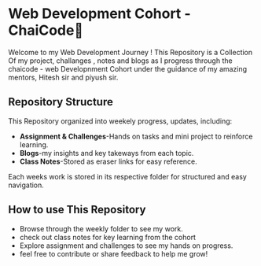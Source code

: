 # Web Development Cohort - ChaiCode🍵
Welcome to my Web Development Journey ! This Repository is a Collection Of my project, challanges , notes and blogs as I progress through the chaicode - web Developnment Cohort under the guidance of my amazing mentors, Hitesh sir and piyush sir.
## Repository Structure
This Repository organized into weekely progress, updates, including:
- **Assignment & Challenges**-Hands on tasks and mini project to reinforce learning.
- **Blogs**-my insights and key takeways from each topic.
- **Class Notes**-Stored as eraser links for easy reference.

 Each weeks work is stored in its respective folder for structured and easy navigation.
## How to use This Repository
- Browse through the weekly folder to see my work.
- check out class notes for key learning from the cohort
- Explore assignment and challenges to see my hands on progress.
- feel free to contribute or share feedback to help me grow!
